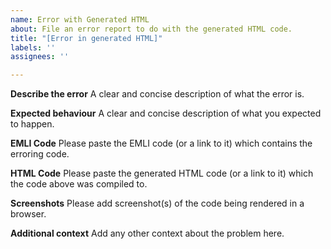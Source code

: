 ```yaml
---
name: Error with Generated HTML
about: File an error report to do with the generated HTML code.
title: "[Error in generated HTML]"
labels: ''
assignees: ''

---
```


**Describe the error**
A clear and concise description of what the error is.

**Expected behaviour**
A clear and concise description of what you expected to happen.

**EMLI Code**
Please paste the EMLI code (or a link to it) which contains the erroring code.

**HTML Code**
Please paste the generated HTML code (or a link to it) which the code above was compiled to.

**Screenshots**
Please add screenshot(s) of the code being rendered in a browser.

**Additional context**
Add any other context about the problem here.
